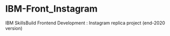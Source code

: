 # IBM-Front_Instagram
IBM SkillsBuild Frontend Development : Instagram replica project (end-2020 version)
